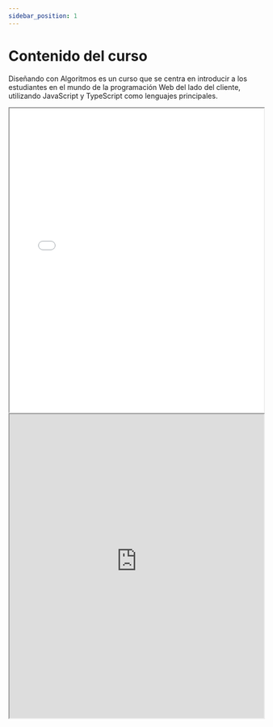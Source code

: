 ```yaml
---
sidebar_position: 1
---
```


# Contenido del curso

Diseñando con Algoritmos es un curso que se centra en introducir a los estudiantes en el mundo de la programación Web del lado del cliente, utilizando JavaScript y TypeScript como lenguajes principales.

<iframe 
    src="/files/Plantilla_Syllabus - Desarrollo de Interfaces II (Diseño con Algoritmos).pdf" 
    width="100%" 
    height="600px" 
    title="Syllabus Computación en Internet 2">
    <p>Tu navegador no soporta iframes. <a href="/files/Syllabus-Compu2.pdf">Descarga el PDF aquí</a>.</p>
</iframe>

<iframe 
    src="https://icesiedu-my.sharepoint.com/:x:/g/personal/1006054580_icesi_edu_co/EYo834toWbhNjhKNLuMUpYIBRTOK57w1lekZDRYQ_ilKlA?e=kXdRBJ&action=embedview" 
    width="100%" 
    height="600px" 
    title="Excel Compartido - Computación en Internet 2">
    <p>Tu navegador no soporta iframes. <a href="https://icesiedu-my.sharepoint.com/:x:/g/personal/1006054580_icesi_edu_co/EYo834toWbhNjhKNLuMUpYIBRTOK57w1lekZDRYQ_ilKlA?e=kXdRBJ">Abre el Excel aquí</a>.</p>
</iframe>
